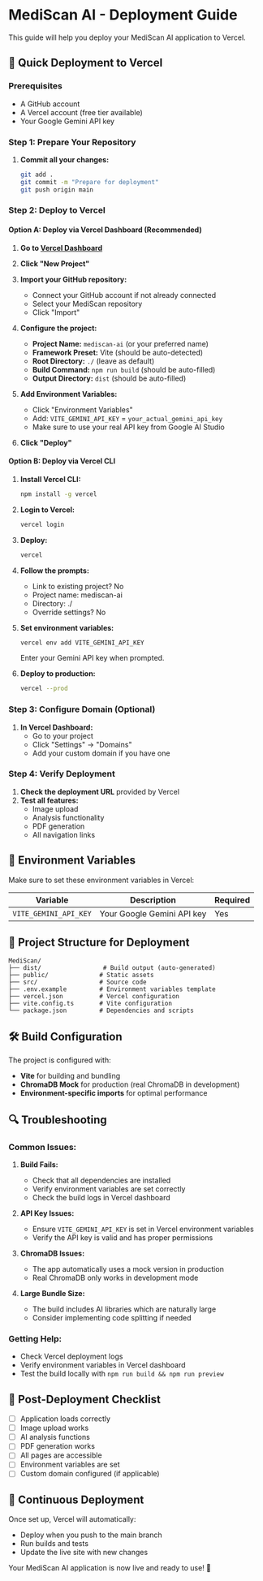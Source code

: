 # MediScan AI - Deployment Guide

This guide will help you deploy your MediScan AI application to Vercel.

## 🚀 Quick Deployment to Vercel

### Prerequisites
- A GitHub account
- A Vercel account (free tier available)
- Your Google Gemini API key

### Step 1: Prepare Your Repository

1. **Commit all your changes:**
   ```bash
   git add .
   git commit -m "Prepare for deployment"
   git push origin main
   ```

### Step 2: Deploy to Vercel

#### Option A: Deploy via Vercel Dashboard (Recommended)

1. **Go to [Vercel Dashboard](https://vercel.com/dashboard)**
2. **Click "New Project"**
3. **Import your GitHub repository:**
   - Connect your GitHub account if not already connected
   - Select your MediScan repository
   - Click "Import"

4. **Configure the project:**
   - **Project Name:** `mediscan-ai` (or your preferred name)
   - **Framework Preset:** Vite (should be auto-detected)
   - **Root Directory:** `./` (leave as default)
   - **Build Command:** `npm run build` (should be auto-filled)
   - **Output Directory:** `dist` (should be auto-filled)

5. **Add Environment Variables:**
   - Click "Environment Variables"
   - Add: `VITE_GEMINI_API_KEY` = `your_actual_gemini_api_key`
   - Make sure to use your real API key from Google AI Studio

6. **Click "Deploy"**

#### Option B: Deploy via Vercel CLI

1. **Install Vercel CLI:**
   ```bash
   npm install -g vercel
   ```

2. **Login to Vercel:**
   ```bash
   vercel login
   ```

3. **Deploy:**
   ```bash
   vercel
   ```

4. **Follow the prompts:**
   - Link to existing project? No
   - Project name: mediscan-ai
   - Directory: ./
   - Override settings? No

5. **Set environment variables:**
   ```bash
   vercel env add VITE_GEMINI_API_KEY
   ```
   Enter your Gemini API key when prompted.

6. **Deploy to production:**
   ```bash
   vercel --prod
   ```

### Step 3: Configure Domain (Optional)

1. **In Vercel Dashboard:**
   - Go to your project
   - Click "Settings" → "Domains"
   - Add your custom domain if you have one

### Step 4: Verify Deployment

1. **Check the deployment URL** provided by Vercel
2. **Test all features:**
   - Image upload
   - Analysis functionality
   - PDF generation
   - All navigation links

## 🔧 Environment Variables

Make sure to set these environment variables in Vercel:

| Variable | Description | Required |
|----------|-------------|----------|
| `VITE_GEMINI_API_KEY` | Your Google Gemini API key | Yes |

## 📁 Project Structure for Deployment

```
MediScan/
├── dist/                 # Build output (auto-generated)
├── public/              # Static assets
├── src/                 # Source code
├── .env.example         # Environment variables template
├── vercel.json          # Vercel configuration
├── vite.config.ts       # Vite configuration
└── package.json         # Dependencies and scripts
```

## 🛠️ Build Configuration

The project is configured with:
- **Vite** for building and bundling
- **ChromaDB Mock** for production (real ChromaDB in development)
- **Environment-specific imports** for optimal performance

## 🔍 Troubleshooting

### Common Issues:

1. **Build Fails:**
   - Check that all dependencies are installed
   - Verify environment variables are set correctly
   - Check the build logs in Vercel dashboard

2. **API Key Issues:**
   - Ensure `VITE_GEMINI_API_KEY` is set in Vercel environment variables
   - Verify the API key is valid and has proper permissions

3. **ChromaDB Issues:**
   - The app automatically uses a mock version in production
   - Real ChromaDB only works in development mode

4. **Large Bundle Size:**
   - The build includes AI libraries which are naturally large
   - Consider implementing code splitting if needed

### Getting Help:

- Check Vercel deployment logs
- Verify environment variables in Vercel dashboard
- Test the build locally with `npm run build && npm run preview`

## 🎯 Post-Deployment Checklist

- [ ] Application loads correctly
- [ ] Image upload works
- [ ] AI analysis functions
- [ ] PDF generation works
- [ ] All pages are accessible
- [ ] Environment variables are set
- [ ] Custom domain configured (if applicable)

## 🔄 Continuous Deployment

Once set up, Vercel will automatically:
- Deploy when you push to the main branch
- Run builds and tests
- Update the live site with new changes

Your MediScan AI application is now live and ready to use! 🚀
